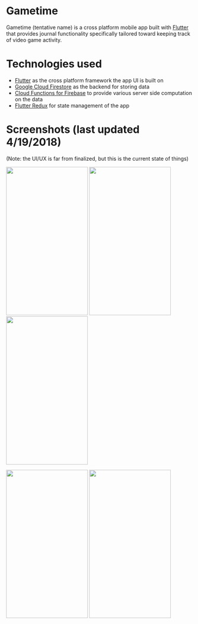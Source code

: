 # Gametime

Gametime (tentative name) is a cross platform mobile app built with [Flutter](https://flutter.io/) that provides journal functionality specifically tailored toward keeping track of video game activity. 

# Technologies used
* [Flutter](https://flutter.io/) as the cross platform framework the app UI is built on
* [Google Cloud Firestore](https://cloud.google.com/firestore/docs/) as the backend for storing data
* [Cloud Functions for Firebase](https://firebase.google.com/docs/functions/) to provide various server side computation on the data
* [Flutter Redux](https://github.com/brianegan/flutter_redux) for state management of the app

# Screenshots (last updated 4/19/2018)
(Note: the UI/UX is far from finalized, but this is the current state of things)

<img src="https://github.com/mitchhymel/gametime-flutter/blob/master/screenshots/feed_page.png" height="400" width="220"> <img src="https://github.com/mitchhymel/gametime-flutter/blob/master/screenshots/activity_page.png" height="400" width="220"> <img src="https://github.com/mitchhymel/gametime-flutter/blob/master/screenshots/collection_page.png" height="400" width="220"> 

<img src="https://github.com/mitchhymel/gametime-flutter/blob/master/screenshots/details_page.png" height="400" width="220"> <img src="https://github.com/mitchhymel/gametime-flutter/blob/master/screenshots/details_page_screenshot.png" height="400" width="220"> 
